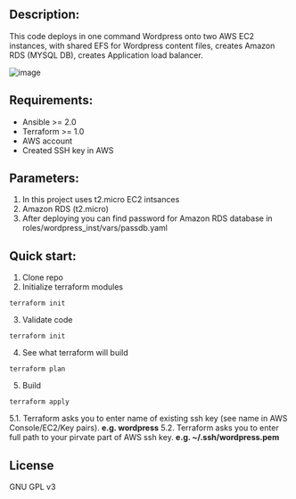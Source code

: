 


## Description:
 This code deploys in one command Wordpress onto two AWS EC2 instances, with shared EFS for Wordpress content files, creates Amazon RDS (MYSQL DB), creates Application load balancer.
 
![image](https://miro.medium.com/max/1200/1*NB8QjhhDnkjauxTgx7QjKQ.png)


##  Requirements:
  - Ansible >= 2.0
  - Terraform >= 1.0
  - AWS account
  - Created SSH key in AWS  

## Parameters:
1. In this project uses t2.micro EC2 intsances
2. Amazon RDS (t2.micro)
3. After deploying you can find password for Amazon RDS database in roles/wordpress_inst/vars/passdb.yaml


## Quick start:
1. Clone repo
2. Initialize terraform modules
```
terraform init
```
3.  Validate code
```
terraform init
```
4. See what terraform will build
```
terraform plan
```
5. Build 
```
terraform apply
```
5.1. Terraform asks you to enter name of  existing ssh key (see name in AWS Console/EC2/Key pairs). **e.g. wordpress**
5.2. Terraform asks you to enter full path to your pirvate part of  AWS ssh key. **e.g. ~/.ssh/wordpress.pem** 







## License
GNU GPL v3